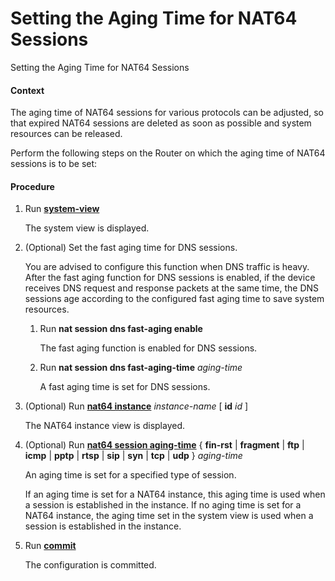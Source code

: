 Setting the Aging Time for NAT64 Sessions
=========================================

Setting the Aging Time for NAT64 Sessions

#### Context

The aging time of NAT64 sessions for various protocols can be adjusted, so that expired NAT64 sessions are deleted as soon as possible and system resources can be released.

Perform the following steps on the Router on which the aging time of NAT64 sessions is to be set:


#### Procedure

1. Run [**system-view**](cmdqueryname=system-view)
   
   
   
   The system view is displayed.
2. (Optional) Set the fast aging time for DNS sessions.
   
   
   
   You are advised to configure this function when DNS traffic is heavy. After the fast aging function for DNS sessions is enabled, if the device receives DNS request and response packets at the same time, the DNS sessions age according to the configured fast aging time to save system resources.
   
   
   
   1. Run **nat session dns fast-aging enable**
      
      The fast aging function is enabled for DNS sessions.
   2. Run **nat session dns fast-aging-time** *aging-time*
      
      A fast aging time is set for DNS sessions.
3. (Optional) Run [**nat64 instance**](cmdqueryname=nat64+instance) *instance-name* [ **id** *id* ]
   
   
   
   The NAT64 instance view is displayed.
4. (Optional) Run [**nat64 session aging-time**](cmdqueryname=nat64+session+aging-time) { **fin-rst** | **fragment** | **ftp** | **icmp** | **pptp** | **rtsp** | **sip** | **syn** | **tcp** | **udp** } *aging-time*
   
   
   
   An aging time is set for a specified type of session.
   
   
   
   If an aging time is set for a NAT64 instance, this aging time is used when a session is established in the instance. If no aging time is set for a NAT64 instance, the aging time set in the system view is used when a session is established in the instance.
5. Run [**commit**](cmdqueryname=commit)
   
   
   
   The configuration is committed.